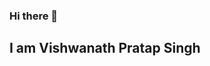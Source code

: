 ### Hi there 👋
<h2>I am Vishwanath Pratap Singh</h2>
<!--
**vishnupsingh523/vishnupsingh523** is a ✨ _special_ ✨ repository because its `README.md` (this file) appears on your GitHub profile.

Here are some ideas to get you started:

- 🔭 I’m currently working on Data Structures and Algorithms
- 🌱 I’m currently learning Web Development
- 📫 How to reach me: [![Linkedin Badge](https://img.shields.io/badge/-VishwanathPratapSingh-blue?style=flat-square&logo=Linkedin&logoColor=white&link=https://www.linkedin.com/in/vishwanathpratapsingh/)](https://www.linkedin.com/in/vishwanathpratapsingh/)
[![Twitter Badge](https://img.shields.io/badge/-@vishnupsingh522-1ca0f1?style=flat-square&labelColor=1ca0f1&logo=twitter&logoColor=white&link=https://twitter.com/vishnupsingh522)](https://twitter.com/vishnupsingh522) 
[![Facebook Badge](https://img.shields.io/badge/-@VishwanathPratapSingh-3b5998?style=flat-square&labelColor=3b5998&logo=facebook&logoColor=white&link=https://https://www.facebook.com/vishwanath.pratapsingh.5055)](https://www.facebook.com/vishwanath.pratapsingh.5055) 
[![Instagram Badge](https://img.shields.io/badge/-@viswanath1926-D7008A?style=flat-square&labelColor=D7008A&logo=Instagram&logoColor=white&link=https://www.instagram.com/vishwanath1926/)](https://www.instagram.com/vishwanath1926/)

-->
